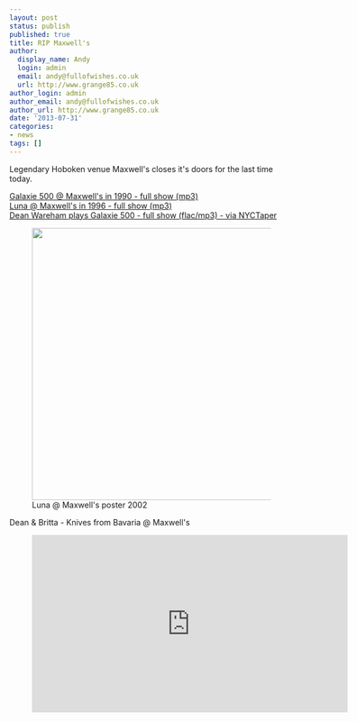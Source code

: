 ```yaml
---
layout: post
status: publish
published: true
title: RIP Maxwell's
author:
  display_name: Andy
  login: admin
  email: andy@fullofwishes.co.uk
  url: http://www.grange85.co.uk
author_login: admin
author_email: andy@fullofwishes.co.uk
author_url: http://www.grange85.co.uk
date: '2013-07-31'
categories:
- news
tags: []
---
```

<p>Legendary Hoboken venue Maxwell's closes it's doors for the last time today.</p>
<p><a href="http://www.mediafire.com/download/t9jrk7ahvtaa5a8/Galaxie-500_1990-02-24_Maxwells-Hoboken-NJ-USA.zip">Galaxie 500 @ Maxwell's in 1990 - full show (mp3)</a><br />
<a href="http://www.mediafire.com/download/i8t8xcgqdikusji/Luna_1996-12-28_Maxwells-Hoboken-NJ-USA.zip">Luna @ Maxwell's in 1996 - full show (mp3)</a><br />
<a href="http://www.nyctaper.com/2011/01/dean-wareham-january-13-2011-maxwells-flac-and-mp3-downloads-streaming-songs/">Dean Wareham plays Galaxie 500 - full show (flac/mp3) - via NYCTaper</a></p>
<p><figure class="caption aligncenter"><img src="https://media.fullofwishes.co.uk/02-luna/pictures/2002-12-31_luna_maxwells_poster.jpg" width="615" height="483" class /><figcaption class="caption-text"> Luna @ Maxwell's poster 2002</figcaption></figure>
<p>Dean & Britta - Knives from Bavaria @ Maxwell's<br />
</p>
<figure class="caption aligncenter"><iframe width="560" height="315" src="https://www.youtube-nocookie.com/embed/wSd9YWtcG_g" frameborder="0" allowfullscreen></iframe><figcaption class="caption-text"></figcaption></figure>
